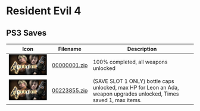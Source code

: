 # Resident Evil 4

## PS3 Saves

| Icon | Filename | Description |
|------|----------|-------------|
| ![Resident Evil 4](ICON0.PNG) | [00000001.zip](00000001.zip) | 100% completed, all weapons unlocked |
| ![Resident Evil 4](ICON0.PNG) | [00223855.zip](00223855.zip) | (SAVE SLOT 1 ONLY) bottle caps unlocked, max HP for Leon an Ada, weapon upgrades unlocked, Times saved 1, max items. |
